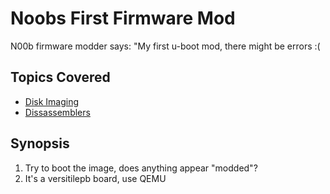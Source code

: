 # Noobs First Firmware Mod
N00b firmware modder says: "My first u-boot mod, there might be errors :(
## Topics Covered

- [Disk Imaging](/forensics/what-is-disk-imaging/)
- [Dissassemblers](/reverse-engineering/what-are-disassemblers/)
## Synopsis

1. Try to boot the image, does anything appear "modded"?
2. It's a versitilepb board, use QEMU

